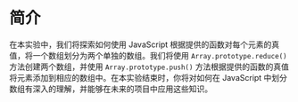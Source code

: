 # 简介

在本实验中，我们将探索如何使用 JavaScript 根据提供的函数对每个元素的真值，将一个数组划分为两个单独的数组。我们将使用 `Array.prototype.reduce()` 方法创建两个数组，并使用 `Array.prototype.push()` 方法根据提供的函数的真值将元素添加到相应的数组中。在本实验结束时，你将对如何在 JavaScript 中划分数组有深入的理解，并能够在未来的项目中应用这些知识。
